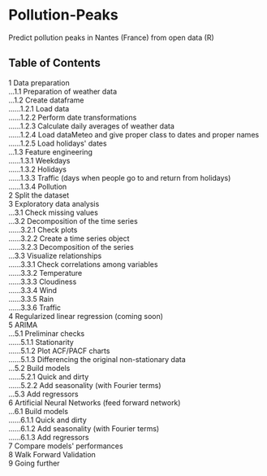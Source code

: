 # Pollution-Peaks
Predict pollution peaks in Nantes (France) from open data (R)


## Table of Contents

1 Data preparation<br>
...1.1 Preparation of weather data<br>
...1.2 Create dataframe<br>
......1.2.1 Load data<br>
......1.2.2 Perform date transformations<br>
......1.2.3 Calculate daily averages of weather data<br>
......1.2.4 Load dataMeteo and give proper class to dates and proper names<br>
......1.2.5 Load holidays' dates<br>
...1.3 Feature engineering<br>
......1.3.1 Weekdays<br>
......1.3.2 Holidays<br>
......1.3.3 Traffic (days when people go to and return from holidays)<br>
......1.3.4 Pollution<br>
2 Split the dataset<br>
3 Exploratory data analysis<br>
...3.1 Check missing values<br>
...3.2 Decomposition of the time series<br>
......3.2.1 Check plots<br>
......3.2.2 Create a time series object<br>
......3.2.3 Decomposition of the series<br>
...3.3 Visualize relationships<br>
......3.3.1 Check correlations among variables<br>
......3.3.2 Temperature<br>
......3.3.3 Cloudiness<br>
......3.3.4 Wind<br>
......3.3.5 Rain<br>
......3.3.6 Traffic<br>
4 Regularized linear regression (coming soon)<br>
5 ARIMA<br>
...5.1 Preliminar checks<br>
......5.1.1 Stationarity<br>
......5.1.2 Plot ACF/PACF charts<br>
......5.1.3 Differencing the original non-stationary data<br>
...5.2 Build models<br>
......5.2.1 Quick and dirty<br>
......5.2.2 Add seasonality (with Fourier terms)<br>
...5.3 Add regressors<br>
6 Artificial Neural Networks (feed forward network)<br>
...6.1 Build models<br>
......6.1.1 Quick and dirty<br>
......6.1.2 Add seasonality (with Fourier terms)<br>
......6.1.3 Add regressors<br>
7 Compare models' performances<br>
8 Walk Forward Validation<br>
9 Going further
